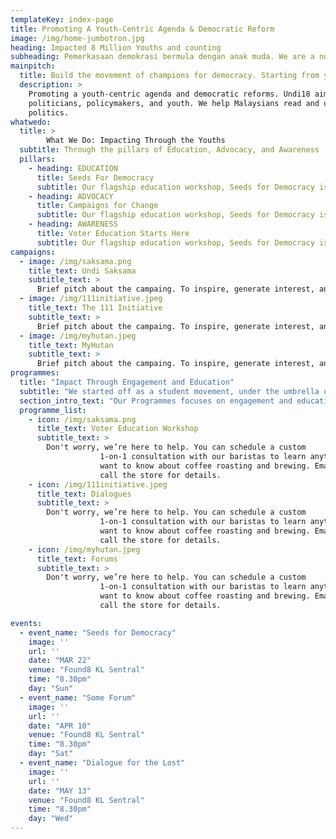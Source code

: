 ```yaml
---
templateKey: index-page
title: Promoting A Youth-Centric Agenda & Democratic Reform
image: /img/home-jumbotron.jpg
heading: Impacted 8 Million Youths and counting
subheading: Pemerkasaan demokrasi bermula dengan anak muda. We are a non-partisan platform that’s building a movement of champions for democracy.
mainpitch:
  title: Build the movement of champions for democracy. Starting from youths.
  description: >
    Promoting a youth-centric agenda and democratic reforms. Undi18 aims to bridge the gap between
    politicians, policymakers, and youth. We help Malaysians read and understand policies beyond
    politics.
whatwedo:
  title: > 
        What We Do: Impacting Through the Youths
  subtitle: Through the pillars of Education, Advocacy, and Awareness
  pillars:
    - heading: EDUCATION
      title: Seeds For Democracy
      subtitle: Our flagship education workshop, Seeds for Democracy is something something something more things walking talking things and more stuff ya know for youth
    - heading: ADVOCACY
      title: Campaigns for Change
      subtitle: Our flagship education workshop, Seeds for Democracy is something something something more things walking talking things and more stuff ya know for youth
    - heading: AWARENESS
      title: Voter Education Starts Here
      subtitle: Our flagship education workshop, Seeds for Democracy is something something something more things walking talking things and more stuff ya know for youth 
campaigns:
  - image: /img/saksama.png
    title_text: Undi Saksama
    subtitle_text: >
      Brief pitch about the campaing. To inspire, generate interest, and make people out there hyped
  - image: /img/111initiative.jpeg
    title_text: The 111 Initiative
    subtitle_text: >
      Brief pitch about the campaing. To inspire, generate interest, and make people out there hyped
  - image: /img/myhutan.jpeg
    title_text: MyHutan
    subtitle_text: >
      Brief pitch about the campaing. To inspire, generate interest, and make people out there hyped
programmes:
  title: "Impact Through Engagement and Education"
  subtitle: "We started off as a student movement, under the umbrella of the Malaysia Students' Global Alliance."
  section_intro_text: "Our Programmes focuses on engagement and education bla bla bla bla. We mainly run the following:"
  programme_list:
    - icon: /img/saksama.png
      title_text: Voter Education Workshop
      subtitle_text: >
        Don't worry, we’re here to help. You can schedule a custom
                    1-on-1 consultation with our baristas to learn anything you
                    want to know about coffee roasting and brewing. Email us or
                    call the store for details.
    - icon: /img/111initiative.jpeg
      title_text: Dialogues
      subtitle_text: >
        Don't worry, we’re here to help. You can schedule a custom
                    1-on-1 consultation with our baristas to learn anything you
                    want to know about coffee roasting and brewing. Email us or
                    call the store for details.
    - icon: /img/myhutan.jpeg
      title_text: Forums
      subtitle_text: >
        Don't worry, we’re here to help. You can schedule a custom
                    1-on-1 consultation with our baristas to learn anything you
                    want to know about coffee roasting and brewing. Email us or
                    call the store for details.

events:
  - event_name: "Seeds for Democracy"
    image: ''
    url: ''
    date: "MAR 22"
    venue: "Found8 KL Sentral"
    time: "8.30pm"
    day: "Sun"
  - event_name: "Some Forum"
    image: ''
    url: ''
    date: "APR 10"
    venue: "Found8 KL Sentral"
    time: "8.30pm"
    day: "Sat"
  - event_name: "Dialogue for the Lost"
    image: ''
    url: ''
    date: "MAY 13"
    venue: "Found8 KL Sentral"
    time: "8.30pm"
    day: "Wed"
---
```

